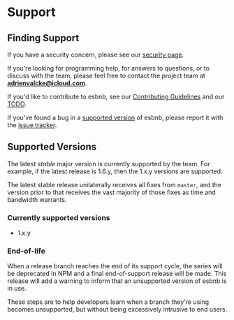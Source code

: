 # Support

## Finding Support
If you have a security concern,
please see our [security page](SECURITY.md).

If you're looking for programming help,
for answers to questions,
or to discuss with the team,
please feel free to contact the project team at **adrienvalcke@icloud.com**.

If you'd like to contribute to esbnb,
see our [Contributing Guidelines](CONTRIBUTING.md)
and our [TODO](../TODO.md).

If you've found a bug in a [supported version](#supported-versions)
of esbnb, please report it with the
[issue tracker](https://github.com/elysiumphase/esbnb/issues).

## Supported Versions
The latest *stable* major version is currently supported by the team.
For example, if the latest release is 1.6.y, then the 1.x.y versions are supported.

The latest stable release unilaterally receives all fixes from `master`,
and the version prior to that receives the vast majority of those fixes
as time and bandwidth warrants.

### Currently supported versions

- 1.x.y

### End-of-life
When a release branch reaches the end of its support cycle, the series
will be deprecated in NPM and a final end-of-support release will be
made. This release will add a warning to inform that an unsupported
version of esbnb is in use.

These steps are to help developers learn when a branch they're
using becomes unsupported, but without being excessively intrusive
to end users.
